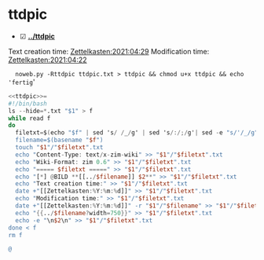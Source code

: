# ttdpic

* ☑ **[../ttdpic](./ttdpic)**

Text creation time:
[Zettelkasten:2021:04:29]()
Modification time:
[Zettelkasten:2021:04:22]()

``  noweb.py -Rttdpic ttdpic.txt > ttdpic && chmod u+x ttdpic && echo 'fertig``'

```awk
<<ttdpic>>=
#!/bin/bash
ls --hide=*.txt "$1" > f
while read f
do
  filetxt=$(echo "$f" | sed 's/ /_/g' | sed 's/:/;/g'| sed -e "s/'/_/g" | sed 's/\"//g')
  filename=$(basename "$f")
  touch "$1"/"$filetxt".txt
  echo "Content-Type: text/x-zim-wiki" >> "$1"/"$filetxt".txt
  echo "Wiki-Format: zim 0.6" >> "$1"/"$filetxt".txt
  echo "===== $filetxt =====" >> "$1"/"$filetxt".txt
  echo "[*] @BILD **[[../$filename]] $2**" >> "$1"/"$filetxt".txt
  echo "Text creation time:" >> "$1"/"$filetxt".txt
  date +"[[Zettelkasten:%Y:%m:%d]]" >> "$1"/"$filetxt".txt
  echo "Modification time:" >> "$1"/"$filetxt".txt
  date +"[[Zettelkasten:%Y:%m:%d]]" -r "$1"/"$filename" >> "$1"/"$filetxt".txt
  echo "{{../$filename?width=750}}" >> "$1"/"$filetxt".txt
  echo -e "\n$2\n" >> "$1"/"$filetxt".txt
done < f
rm f

@
```






